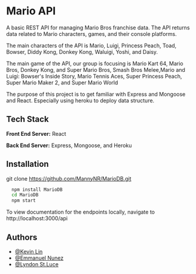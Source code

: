 # Mario API

A basic REST API for managing Mario Bros franchise data. The API returns data related to Mario characters, games, and their console platforms.

The main characters of the API is Mario, Luigi, Princess Peach, Toad, Bowser, Diddy Kong, Donkey Kong, Waluigi, Yoshi, and Daisy.

The main game of the API, our group is focusing is Mario Kart 64, Mario Bros, Donkey Kong, and Super Mario Bros, Smash Bros Melee,Mario and Luigi: Bowser's Inside Story, Mario Tennis Aces, Super Princess Peach, Super Mario Maker 2, and Super Mario World

The purpose of this project is to get familiar with Express and Mongoose and React. Especially using heroku to deploy data structure.

## Tech Stack

**Front End Server:** React

**Back End Server:** Express, Mongoose, and Heroku

## Installation

git clone https://github.com/MannyNR/MarioDB.git

```bash
  npm install MarioDB
  cd MarioDB
  npm start
```

To view documentation for the endpoints locally, navigate to http://localhost:3000/api

## Authors

- [@Kevin Lin](https://github.com/Linkevin1997)
- [@Emmanuel Nunez](https://github.com/MannyNR)
- [@Lyndon St.Luce](https://github.com/LyndonYRB)
